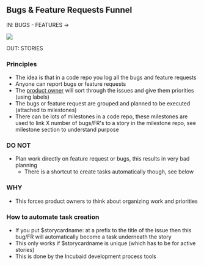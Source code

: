 ## Bugs & Feature Requests Funnel

IN: BUGS - FEATURES ->

![](http://www.rocketwatcher.com/wp-content/uploads/2011/01/Funnel-mod.jpg)

OUT: STORIES

### Principles

- The idea is that in a code repo you log all the bugs and feature requests
- Anyone can report bugs or feature requests
- The [product owner](roles.md) will sort through the issues and give them priorities (using labels)
- The bugs or feature request are grouped and planned to be executed (attached to milestones)
- There can be lots of milestones in a code repo, these milestones are used to link X number of bugs/FR's to a story in the milestone repo, see milestone section to understand purpose


### DO NOT

- Plan work directly on feature request or bugs, this results in very bad planning
  - There is a shortcut to create tasks automatically though, see below 


### WHY

- This forces product owners to think about organizing work and priorities


### How to automate task creation

- If you put $storycardname: at a prefix to the title of the issue then this bug/FR will automatically become a task underneath the story
- This only works if $storycardname is unique (which has to be for active stories)
- This is done by the Incubaid development process tools
